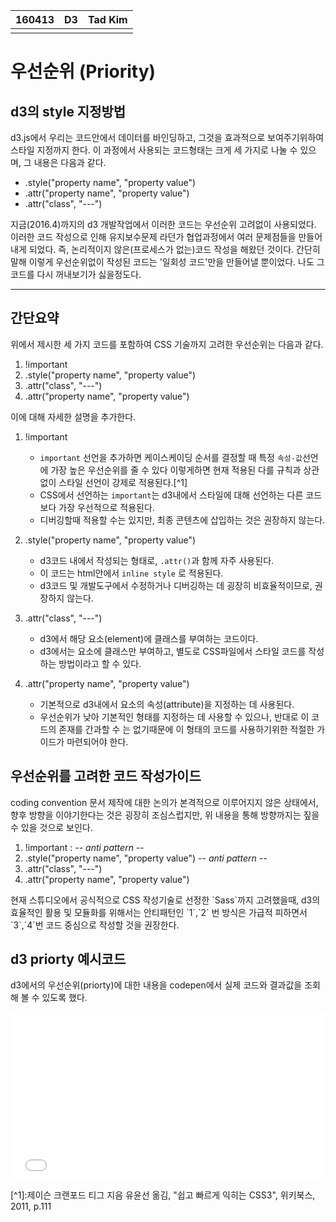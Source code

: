<table id="meta">
  <thead><th>160413</th><th>D3</th><th>Tad Kim</th></thead>
  <tbody>
  <tr><td></td><td></td><td></td></tr>
  </tbody>
</table>

<h1>우선순위 (Priority)</h1>

<h2>d3의 style 지정방법</h2>

<p>d3.js에서 우리는 코드안에서 데이터를 바인딩하고, 그것을 효과적으로 보여주기위하여 스타일 지정까지 한다. 이 과정에서 사용되는 코드형태는 크게 세 가지로 나눌 수 있으며, 그 내용은 다음과 같다.</p>

<ul>
<li>.style("property name", "property value")</li>
<li>.attr("property name", "property value")</li>
<li>.attr("class", "---")</li>
</ul>

<div class="tem">
지금(2016.4)까지의 d3 개발작업에서 이러한 코드는 우선순위 고려없이 사용되었다. 이러한 코드 작성으로 인해 유지보수문제 라던가 협업과정에서 여러 문제점들을 만들어 내게 되었다. 즉, 논리적이지 않은(프로세스가 없는)코드 작성을 해왔던 것이다. 간단히 말해 이렇게  우선순위없이 작성된 코드는  '일회성 코드'만을 만들어낼 뿐이었다. 나도 그 코드를 다시 꺼내보기가 싫을정도다.
</div>

<hr />

<h2>간단요약</h2>

<p>위에서 제시한 세 가지 코드를 포함하여 CSS 기술까지 고려한 우선순위는 다음과 같다.</p>

<ol>
<li>!important</li>
<li>.style("property name", "property value")</li>
<li>.attr("class", "---")</li>
<li>.attr("property name", "property value")</li>
</ol>

<p>이에 대해 자세한 설명을 추가한다.</p>

<ol>
<li><p>!important</p>

<ul>
<li><code>important</code> 선언을 추가하면 케이스케이딩 순서를 결정할 때 특정 <code>속성-값</code>선언에 가장 높은 우선순위를 줄 수 있다 이렇게하면 현재 적용된 다를 규칙과 상관없이 스타일 선언이 강제로 적용된다.[^1]</li>
<li>CSS에서 선언하는 <code>important</code>는 d3내에서 스타일에 대해 선언하는 다른 코드보다 가장 우선적으로 적용된다.</li>
<li>디버깅할때 적용할 수는 있지만, 최종 콘텐츠에 삽입하는 것은 권장하지 않는다.</li>
</ul></li>
<li><p>.style("property name", "property value")</p>

<ul>
<li>d3코드 내에서 작성되는 형태로, <code>.attr()</code>과 함께 자주 사용된다.</li>
<li>이 코드는 html안에서 <code>inline style</code> 로 적용된다.</li>
<li>d3코드 및 개발도구에서 수정하거나 디버깅하는 데 굉장히 비효율적이므로, 권장하지 않는다.</li>
</ul></li>
<li><p>.attr("class", "---")</p>

<ul>
<li>d3에서 해당 요소(element)에 클래스를 부여하는 코드이다.</li>
<li>d3에서는 요소에 클래스만 부여하고, 별도로 CSS파일에서 스타일 코드를 작성하는 방법이라고 할 수 있다.</li>
</ul></li>
<li><p>.attr("property name", "property value")</p>

<ul>
<li>기본적으로 d3내에서 요소의 속성(attribute)을 지정하는 데 사용된다.</li>
<li>우선순위가 낮아 기본적인 형태를 지정하는 데 사용할 수 있으나, 반대로 이 코드의 존재를 간과할 수 는 없기때문에 이 형태의 코드를 사용하기위한 적절한 가이드가 마련되어야 한다.</li>
</ul></li>
</ol>

<h2>우선순위를 고려한 코드 작성가이드</h2>

<div class="tem">
coding convention 문서 제작에 대한 논의가 본격적으로 이루어지지 않은 상태에서, 향후 방향을 이야기한다는 것은 굉장히 조심스럽지만,  위 내용을 통해 방향까지는 짚을 수 있을 것으로 보인다.
</div>

<ol>
<li>!important : <em>--  anti pattern --</em></li>
<li>.style("property name", "property value") <em>--  anti pattern --</em></li>
<li>.attr("class", "---")</li>
<li>.attr("property name", "property value")</li>
</ol>

<div class="tem">
현재 스튜디오에서 공식적으로 CSS 작성기술로 선정한 `Sass`까지 고려했을때, d3의 효율적인 활용 및 모듈화를 위해서는 안티패턴인 `1`,`2` 번 방식은 가급적 피하면서 `3`,`4`번 코드 중심으로 작성할 것을 권장한다.
</div>

<h2>d3 priorty 예시코드</h2>

<p>d3에서의 우선순위(priorty)에 대한 내용을 codepen에서 실제 코드와 결과값을 조회해 볼 수 있도록 했다.</p>

<iframe height='268' scrolling='no' src='//codepen.io/colony-tad/embed/GZQaOL/?height=268&theme-id=0&default-tab=result' frameborder='no' allowtransparency='true' allowfullscreen='true' style='width: 100%;'>See the Pen <a href='http://codepen.io/colony-tad/pen/GZQaOL/'>d3 color command Test</a> by tadkim (<a href='http://codepen.io/colony-tad'>@colony-tad</a>) on <a href='http://codepen.io'>CodePen</a>.
</iframe>

<p>[^1]:제이슨 크랜포드 티그 지음 유윤선 옮김, "쉽고 빠르게 익히는 CSS3", 위키북스, 2011, p.111</p>